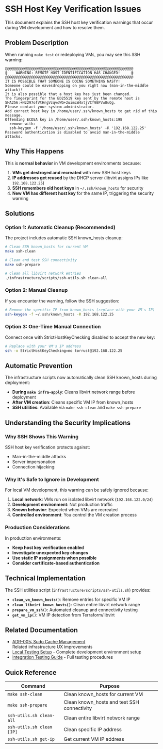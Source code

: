 # SSH Host Key Verification Issues

This document explains the SSH host key verification warnings that occur during VM
development and how to resolve them.

## Problem Description

When running `make test` or redeploying VMs, you may see this SSH warning:

```text
@@@@@@@@@@@@@@@@@@@@@@@@@@@@@@@@@@@@@@@@@@@@@@@@@@@@@@@@@@@
@    WARNING: REMOTE HOST IDENTIFICATION HAS CHANGED!     @
@@@@@@@@@@@@@@@@@@@@@@@@@@@@@@@@@@@@@@@@@@@@@@@@@@@@@@@@@@@
IT IS POSSIBLE THAT SOMEONE IS DOING SOMETHING NASTY!
Someone could be eavesdropping on you right now (man-in-the-middle attack)!
It is also possible that a host key has just been changed.
The fingerprint for the ED25519 key sent by the remote host is
SHA256:+Nz297ofVtHngVzqvoWG+2uimLW4xtjVCf9BPVw8uQg.
Please contact your system administrator.
Add correct host key in /home/user/.ssh/known_hosts to get rid of this message.
Offending ECDSA key in /home/user/.ssh/known_hosts:198
  remove with:
  ssh-keygen -f '/home/user/.ssh/known_hosts' -R '192.168.122.25'
Password authentication is disabled to avoid man-in-the-middle attacks.
```

## Why This Happens

This is **normal behavior** in VM development environments because:

1. **VMs get destroyed and recreated** with new SSH host keys
2. **IP addresses get reused** by the DHCP server (libvirt assigns IPs like `192.168.122.25`)
3. **SSH remembers old host keys** in `~/.ssh/known_hosts` for security
4. **New VM has different host key** for the same IP, triggering the security warning

## Solutions

### Option 1: Automatic Cleanup (Recommended)

The project includes automatic SSH known_hosts cleanup:

```bash
# Clean SSH known_hosts for current VM
make ssh-clean

# Clean and test SSH connectivity
make ssh-prepare

# Clean all libvirt network entries
./infrastructure/scripts/ssh-utils.sh clean-all
```

### Option 2: Manual Cleanup

If you encounter the warning, follow the SSH suggestion:

```bash
# Remove the specific IP from known_hosts (replace with your VM's IP)
ssh-keygen -f ~/.ssh/known_hosts -R 192.168.122.25
```

### Option 3: One-Time Manual Connection

Connect once with StrictHostKeyChecking disabled to accept the new key:

```bash
# Replace with your VM's IP address
ssh -o StrictHostKeyChecking=no torrust@192.168.122.25
```

## Automatic Prevention

The infrastructure scripts now automatically clean SSH known_hosts during deployment:

- **During `make infra-apply`**: Cleans libvirt network range before deployment
- **After VM creation**: Cleans specific VM IP from known_hosts
- **SSH utilities**: Available via `make ssh-clean` and `make ssh-prepare`

## Understanding the Security Implications

### Why SSH Shows This Warning

SSH host key verification protects against:

- Man-in-the-middle attacks
- Server impersonation
- Connection hijacking

### Why It's Safe to Ignore in Development

For local VM development, this warning can be safely ignored because:

1. **Local network**: VMs run on isolated libvirt network (`192.168.122.0/24`)
2. **Development environment**: Not production traffic
3. **Known behavior**: Expected when VMs are recreated
4. **Controlled environment**: You control the VM creation process

### Production Considerations

In production environments:

- **Keep host key verification enabled**
- **Investigate unexpected key changes**
- **Use static IP assignments when possible**
- **Consider certificate-based authentication**

## Technical Implementation

The SSH utilities script (`infrastructure/scripts/ssh-utils.sh`) provides:

- **`clean_vm_known_hosts()`**: Remove entries for specific VM IP
- **`clean_libvirt_known_hosts()`**: Clean entire libvirt network range
- **`prepare_vm_ssh()`**: Automated cleanup and connectivity testing
- **`get_vm_ip()`**: VM IP detection from Terraform/libvirt

## Related Documentation

- [ADR-005: Sudo Cache Management](../adr/005-sudo-cache-management-for-infrastructure-operations.md)  
  Related infrastructure UX improvements
- [Local Testing Setup](../infrastructure/local-testing-setup.md) -
  Complete development environment setup
- [Integration Testing Guide](../guides/integration-testing-guide.md) - Full testing procedures

## Quick Reference

| Command                   | Purpose                                     |
| ------------------------- | ------------------------------------------- |
| `make ssh-clean`          | Clean known_hosts for current VM            |
| `make ssh-prepare`        | Clean known_hosts and test SSH connectivity |
| `ssh-utils.sh clean-all`  | Clean entire libvirt network range          |
| `ssh-utils.sh clean [IP]` | Clean specific IP address                   |
| `ssh-utils.sh get-ip`     | Get current VM IP address                   |
